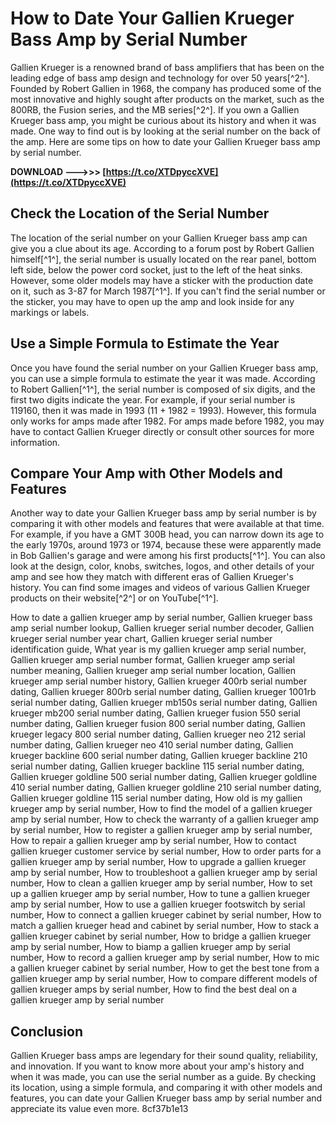 # How to Date Your Gallien Krueger Bass Amp by Serial Number
 
Gallien Krueger is a renowned brand of bass amplifiers that has been on the leading edge of bass amp design and technology for over 50 years[^2^]. Founded by Robert Gallien in 1968, the company has produced some of the most innovative and highly sought after products on the market, such as the 800RB, the Fusion series, and the MB series[^2^]. If you own a Gallien Krueger bass amp, you might be curious about its history and when it was made. One way to find out is by looking at the serial number on the back of the amp. Here are some tips on how to date your Gallien Krueger bass amp by serial number.
 
**DOWNLOAD --->>> [https://t.co/XTDpyccXVE](https://t.co/XTDpyccXVE)**


 
## Check the Location of the Serial Number
 
The location of the serial number on your Gallien Krueger bass amp can give you a clue about its age. According to a forum post by Robert Gallien himself[^1^], the serial number is usually located on the rear panel, bottom left side, below the power cord socket, just to the left of the heat sinks. However, some older models may have a sticker with the production date on it, such as 3-87 for March 1987[^1^]. If you can't find the serial number or the sticker, you may have to open up the amp and look inside for any markings or labels.
 
## Use a Simple Formula to Estimate the Year
 
Once you have found the serial number on your Gallien Krueger bass amp, you can use a simple formula to estimate the year it was made. According to Robert Gallien[^1^], the serial number is composed of six digits, and the first two digits indicate the year. For example, if your serial number is 119160, then it was made in 1993 (11 + 1982 = 1993). However, this formula only works for amps made after 1982. For amps made before 1982, you may have to contact Gallien Krueger directly or consult other sources for more information.
 
## Compare Your Amp with Other Models and Features
 
Another way to date your Gallien Krueger bass amp by serial number is by comparing it with other models and features that were available at that time. For example, if you have a GMT 300B head, you can narrow down its age to the early 1970s, around 1973 or 1974, because these were apparently made in Bob Gallien's garage and were among his first products[^1^]. You can also look at the design, color, knobs, switches, logos, and other details of your amp and see how they match with different eras of Gallien Krueger's history. You can find some images and videos of various Gallien Krueger products on their website[^2^] or on YouTube[^1^].
 
How to date a gallien krueger amp by serial number,  Gallien krueger bass amp serial number lookup,  Gallien krueger serial number decoder,  Gallien krueger serial number year chart,  Gallien krueger serial number identification guide,  What year is my gallien krueger amp serial number,  Gallien krueger amp serial number format,  Gallien krueger amp serial number meaning,  Gallien krueger amp serial number location,  Gallien krueger amp serial number history,  Gallien krueger 400rb serial number dating,  Gallien krueger 800rb serial number dating,  Gallien krueger 1001rb serial number dating,  Gallien krueger mb150s serial number dating,  Gallien krueger mb200 serial number dating,  Gallien krueger fusion 550 serial number dating,  Gallien krueger fusion 800 serial number dating,  Gallien krueger legacy 800 serial number dating,  Gallien krueger neo 212 serial number dating,  Gallien krueger neo 410 serial number dating,  Gallien krueger backline 600 serial number dating,  Gallien krueger backline 210 serial number dating,  Gallien krueger backline 115 serial number dating,  Gallien krueger goldline 500 serial number dating,  Gallien krueger goldline 410 serial number dating,  Gallien krueger goldline 210 serial number dating,  Gallien krueger goldline 115 serial number dating,  How old is my gallien krueger amp by serial number,  How to find the model of a gallien krueger amp by serial number,  How to check the warranty of a gallien krueger amp by serial number,  How to register a gallien krueger amp by serial number,  How to repair a gallien krueger amp by serial number,  How to contact gallien krueger customer service by serial number,  How to order parts for a gallien krueger amp by serial number,  How to upgrade a gallien krueger amp by serial number,  How to troubleshoot a gallien krueger amp by serial number,  How to clean a gallien krueger amp by serial number,  How to set up a gallien krueger amp by serial number,  How to tune a gallien krueger amp by serial number,  How to use a gallien krueger footswitch by serial number,  How to connect a gallien krueger cabinet by serial number,  How to match a gallien krueger head and cabinet by serial number,  How to stack a gallien krueger cabinet by serial number,  How to bridge a gallien krueger amp by serial number,  How to biamp a gallien krueger amp by serial number,  How to record a gallien krueger amp by serial number,  How to mic a gallien krueger cabinet by serial number,  How to get the best tone from a gallien krueger amp by serial number,  How to compare different models of gallien krueger amps by serial number,  How to find the best deal on a gallien krueger amp by serial number
 
## Conclusion
 
Gallien Krueger bass amps are legendary for their sound quality, reliability, and innovation. If you want to know more about your amp's history and when it was made, you can use the serial number as a guide. By checking its location, using a simple formula, and comparing it with other models and features, you can date your Gallien Krueger bass amp by serial number and appreciate its value even more.
 8cf37b1e13
 
